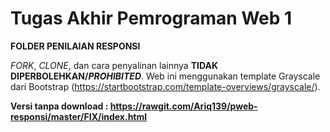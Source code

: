 # Tugas Akhir Pemrograman Web 1 

**FOLDER PENILAIAN RESPONSI**

_FORK_, _CLONE_, dan cara penyalinan lainnya **TIDAK DIPERBOLEHKAN/_PROHIBITED_**.
Web ini menggunakan template Grayscale dari Bootstrap (https://startbootstrap.com/template-overviews/grayscale/).

**Versi tanpa download : https://rawgit.com/Ariq139/pweb-responsi/master/FIX/index.html**
